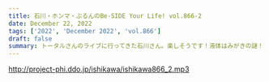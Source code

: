 ```yaml
---
title: 石川・ホンマ・ぶるんのBe-SIDE Your Life! vol.866-2
date: December 22, 2022
tags: ['2022', 'December 2022', 'vol.866']
draft: false
summary: トータルさんのライブに行ってきた石川さん。楽しそうです！液体はみがきの謎！
---
```


http://project-phi.ddo.jp/ishikawa/ishikawa866_2.mp3